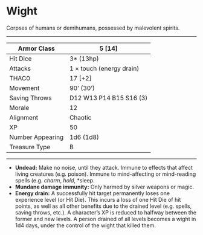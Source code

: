 # Wight

Corpses of humans or demihumans, possessed by malevolent spirits.

------

| Armor Class     | 5 [14]                   |
| ---------------- | ------------------------ |
| Hit Dice         | 3* (13hp)                |
| Attacks          | 1 × touch (energy drain) |
| THAC0            | 17 [+2]                  |
| Movement         | 90’ (30’)                |
| Saving Throws    | D12 W13 P14 B15 S16 (3)  |
| Morale           | 12                       |
| Alignment        | Chaotic                  |
| XP               | 50                       |
| Number Appearing | 1d6 (1d8)                |
| Treasure Type    | B                        |

------

- **Undead:** Make no noise, until they attack. Immune to effects that affect living creatures (e.g. poison). Immune to mind-affecting or mind-reading spells (e.g. *charm*, *hold*, *sleep.
- **Mundane damage immunity:** Only harmed by silver weapons or magic.
- **Energy drain:** A successfully hit target permanently loses one experience level (or Hit Die). This incurs a loss of one Hit Die of hit points, as well as all other benefits due to the drained level (e.g. spells, saving throws, etc.). A character’s XP is reduced to halfway between the former and new levels. A person drained of all levels becomes a wight in 1d4 days, under the control of the wight that killed them.